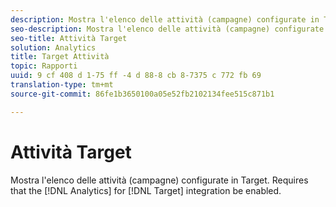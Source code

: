 ```yaml
---
description: Mostra l'elenco delle attività (campagne) configurate in Target. Richiede l'abilitazione dell'integrazione di Analytics per Target.
seo-description: Mostra l'elenco delle attività (campagne) configurate in Target. Richiede l'abilitazione dell'integrazione di Analytics per Target.
seo-title: Attività Target
solution: Analytics
title: Target Attività
topic: Rapporti
uuid: 9 cf 408 d 1-75 ff -4 d 88-8 cb 8-7375 c 772 fb 69
translation-type: tm+mt
source-git-commit: 86fe1b3650100a05e52fb2102134fee515c871b1

---
```



# Attività Target

Mostra l'elenco delle attività (campagne) configurate in Target. Requires that the [!DNL Analytics] for [!DNL Target] integration be enabled.


